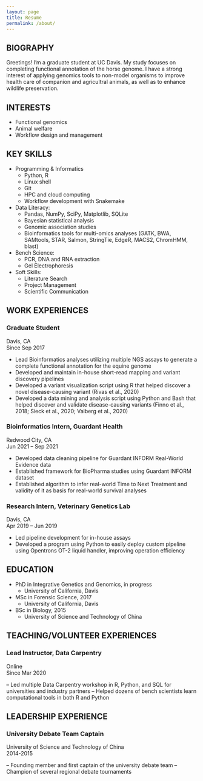 ```yaml
---
layout: page
title: Resume
permalink: /about/
---
```


## BIOGRAPHY

Greetings! I’m a graduate student at UC Davis. My study focuses on completing functional annotation of the horse genome. I have a strong interest of applying genomics tools to non-model organisms to improve health care of companion and agricultral animals, as well as to enhance wildlife preservation.

## INTERESTS

- Functional genomics
- Animal welfare
- Workflow design and management

## KEY SKILLS

- Programming & Informatics
  - Python, R
  - Linux shell
  - Git
  - HPC and cloud computing
  - Workflow development with Snakemake
- Data Literacy:
  - Pandas, NumPy, SciPy, Matplotlib, SQLite
  - Bayesian statistical analysis
  - Genomic association studies
  - Bioinformatics tools for multi-omics analyses (GATK, BWA, SAMtools, STAR, Salmon, StringTie, EdgeR, MACS2, ChromHMM, blast)
- Bench Science:
  - PCR, DNA and RNA extraction
  - Gel Electrophoresis
- Soft Skills: 
  - Literature Search
  - Project Management
  - Scientific Communication

## WORK EXPERIENCES
### Graduate Student
Davis, CA  
Since Sep 2017

-	Lead Bioinformatics analyses utilizing multiple NGS assays to generate a complete functional annotation for the equine genome
-	Developed and maintain in-house short-read mapping and variant discovery pipelines
-	Developed a variant visualization script using R that helped discover a novel disease-causing variant (Rivas et al., 2020)
-	Developed a data mining and analysis script using Python and Bash that helped discover and validate disease-causing variants (Finno et al., 2018; Sieck et al., 2020; Valberg et al., 2020)

### Bioinformatics Intern, Guardant Health
Redwood City, CA  
Jun 2021 – Sep 2021

-	Developed data cleaning pipeline for Guardant INFORM Real-World Evidence data
-	Established framework for BioPharma studies using Guardant INFORM dataset
-	Established algorithm to infer real-world Time to Next Treatment and validity of it as basis for real-world survival analyses

### Research Intern, Veterinary Genetics Lab
Davis, CA  
Apr 2019 – Jun 2019

-	Led pipeline development for in-house assays
-	Developed a program using Python to easily deploy custom pipeline using Opentrons OT-2 liquid handler, improving operation efficiency

## EDUCATION

- PhD in Integrative Genetics and Genomics, in progress
  - University of California, Davis
- MSc in Forensic Science, 2017
  - University of California, Davis
- BSc in Biology, 2015
  - University of Science and Technology of China

## TEACHING/VOLUNTEER EXPERIENCES
### Lead Instructor, Data Carpentry	
Online  
Since Mar 2020

–	Led multiple Data Carpentry workshop in R, Python, and SQL for universities and industry partners
–	Helped dozens of bench scientists learn computational tools in both R and Python

## LEADERSHIP EXPERIENCE
### University Debate Team Captain
University of Science and Technology of China  
2014-2015

–	Founding member and first captain of the university debate team
–	Champion of several regional debate tournaments
